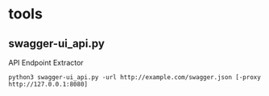 # tools
## swagger-ui_api.py
API Endpoint Extractor
```
python3 swagger-ui_api.py -url http://example.com/swagger.json [-proxy http://127.0.0.1:8080]
```
